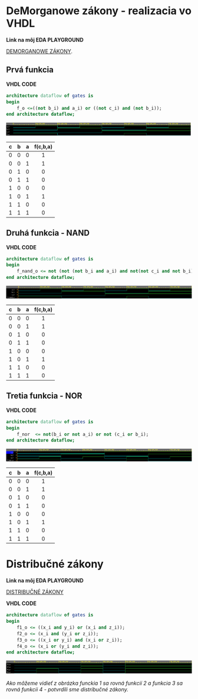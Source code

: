 # DeMorganowe zákony - realizacia vo VHDL

**Link na môj EDA PLAYGROUND**

[DEMORGANOWE ZÁKONY](https://www.edaplayground.com/x/YDCa).

## Prvá funkcia
   
**VHDL CODE**

```vhdl
architecture dataflow of gates is
begin
    f_o <=((not b_i) and a_i) or ((not c_i) and (not b_i));
end architecture dataflow;
```

![FUNCKIA 1](Images/funkcia.png)


| **c** | **b** |**a** | **f(c,b,a)** |
| :-: | :-: | :-: | :-: |
| 0 | 0 | 0 | 1 |
| 0 | 0 | 1 | 1 |
| 0 | 1 | 0 | 0 |
| 0 | 1 | 1 | 0 |
| 1 | 0 | 0 | 0 |
| 1 | 0 | 1 | 1 |
| 1 | 1 | 0 | 0 |
| 1 | 1 | 1 | 0 |


## Druhá funkcia - NAND

**VHDL CODE**

```vhdl
architecture dataflow of gates is
begin
    f_nand_o <= not (not (not b_i and a_i) and not(not c_i and not b_i));
end architecture dataflow;
```

![FUNCKIA 2](Images/funkcianand.png)


| **c** | **b** |**a** | **f(c,b,a)** |
| :-: | :-: | :-: | :-: |
| 0 | 0 | 0 | 1 |
| 0 | 0 | 1 | 1 |
| 0 | 1 | 0 | 0 |
| 0 | 1 | 1 | 0 |
| 1 | 0 | 0 | 0 |
| 1 | 0 | 1 | 1 |
| 1 | 1 | 0 | 0 |
| 1 | 1 | 1 | 0 |

## Tretia funkcia - NOR

**VHDL CODE**

```vhdl
architecture dataflow of gates is
begin
    f_nor  <= not(b_i or not a_i) or not (c_i or b_i);
end architecture dataflow;
```

![FUNCKIA 3](Images/funkcianor.png)


| **c** | **b** |**a** | **f(c,b,a)** |
| :-: | :-: | :-: | :-: |
| 0 | 0 | 0 | 1 |
| 0 | 0 | 1 | 1 |
| 0 | 1 | 0 | 0 |
| 0 | 1 | 1 | 0 |
| 1 | 0 | 0 | 0 |
| 1 | 0 | 1 | 1 |
| 1 | 1 | 0 | 0 |
| 1 | 1 | 1 | 0 |

# Distribučné zákony

**Link na môj EDA PLAYGROUND**

[DISTRIBUČNÉ ZÁKONY](https://www.edaplayground.com/x/WwFg)

**VHDL CODE**

```vhdl
architecture dataflow of gates is
begin
    f1_o <= ((x_i and y_i) or (x_i and z_i));
    f2_o <= (x_i and (y_i or z_i));
    f3_o <= ((x_i or y_i) and (x_i or z_i));
    f4_o <= (x_i or (y_i and z_i));
end architecture dataflow;
```

![DISTRZAK](Images/distributivelaws.png)

*Ako môžeme vidieť z obrázka funckia 1 sa rovná funkcií 2 a funkcia 3 sa rovná funkcii 4 - potvrdili sme distribučné zákony.*


